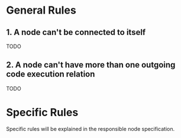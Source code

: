 # General Rules

## 1. A node can't be connected to itself
TODO

## 2. A node can't have more than one outgoing code execution relation
TODO

# Specific Rules
Specific rules will be explained in the responsible node specification.